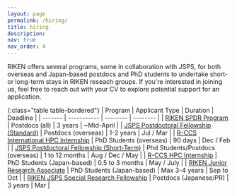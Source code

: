 ```yaml
---
layout: page
permalink: /hiring/
title: hiring
description:
nav: true
nav_order: 4
---
```


RIKEN offers several programs, some in collaboration with JSPS, for both overseas and Japan-based postdocs and PhD students to undertake short- or long-term stays in RIKEN reseach groups. If you're interested in joining us, feel free to reach out with your CV to explore potential support for an application.

{:class="table table-bordered"}
| Program | Applicant Type | Duration | Deadline |
| ------- | ----------- | -------- | -------- |
| [RIKEN SPDR Program](https://www.riken.jp/en/careers/programs/spdr/) | Postdocs (all) | 3 years | ~Mid-April |
| [JSPS Postdoctoral Fellowship (Standard)](https://www.jsps.go.jp/english/e-fellow/application.html) | Postdocs (overseas) | 1-2 years | Jul / Mar |
| [R-CCS International HPC Internship](https://www.r-ccs.riken.jp/en/outreach/schools/20250415-20260319/) | PhD Students (overseas) | 90 days | Dec / Feb |
| [JSPS Postdoctoral Fellowship (Short-Term)](https://www.jsps.go.jp/english/e-fellow/application.html) | Phd Students/Postdocs (overseas) | 1 to 12 months | Aug / Dec / May |
| [R-CCS HPC Internship](https://www.r-ccs.riken.jp/en/outreach/schools/20250723-20251225/) | PhD Students (Japan-based) | 0.5 to 3 months | May / July |
| [RIKEN Junior Research Associate](https://www.riken.jp/en/careers/programs/jra/) | PhD Students (Japan-based) | Max 3-4 years | Sep to Oct |
| [RIKEN JSPS Special Research Fellowship](https://www.riken.jp/careers/programs/jsps_pd/index.html) | Postdocs (Japanese/PR) | 3 years | Mar |

